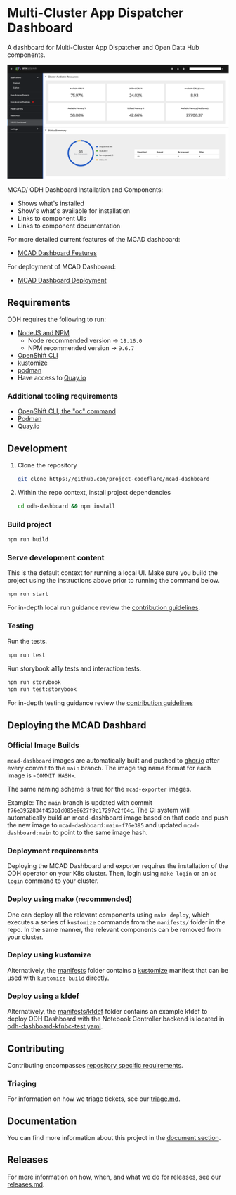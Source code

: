 # Multi-Cluster App Dispatcher Dashboard

A dashboard for Multi-Cluster App Dispatcher and Open Data Hub components.

![Status Summary](docs/rsrc/MCAD-dashboard/status_summary.png)

MCAD/ ODH Dashboard Installation and Components:
- Shows what's installed
- Show's what's available for installation
- Links to component UIs
- Links to component documentation

For more detailed current features of the MCAD dashboard:
 
- [MCAD Dashboard Features](/FEATURES.md)

For deployment of MCAD Dashboard:

- [MCAD Dashboard Deployment](/docs/openshift_deploy_example.md)

## Requirements

ODH requires the following to run:

- [NodeJS and NPM](https://nodejs.org/)
  - Node recommended version -> `18.16.0`
  - NPM recommended version -> `9.6.7`
- [OpenShift CLI](https://docs.openshift.com/container-platform/4.12/cli_reference/openshift_cli/getting-started-cli.html)
- [kustomize](https://github.com/kubernetes-sigs/kustomize)
- [podman](https://github.com/containers/podman)
- Have access to [Quay.io](https://quay.io/)

### Additional tooling requirements

- [OpenShift CLI, the "oc" command](https://docs.openshift.com/container-platform/4.12/cli_reference/openshift_cli/getting-started-cli.html)
- [Podman](https://github.com/containers/podman)
- [Quay.io](https://quay.io/)

## Development

   1. Clone the repository

      ``` bash
      git clone https://github.com/project-codeflare/mcad-dashboard
      ```

   2. Within the repo context, install project dependencies

      ```bash
      cd odh-dashboard && npm install
      ```

### Build project

  ```bash
  npm run build
  ```

### Serve development content

This is the default context for running a local UI.  Make sure you build the project using the instructions above prior to running the command below.

  ```bash
  npm run start
  ```

For in-depth local run guidance review the [contribution guidelines](./CONTRIBUTING.md#Serving%20Content).

### Testing

Run the tests.

  ```bash
  npm run test
  ```

Run storybook a11y tests and interaction tests.

  ```bash
  npm run storybook
  npm run test:storybook
  ```

For in-depth testing guidance review the [contribution guidelines](./CONTRIBUTING.md#Testing)

## Deploying the MCAD Dashbard

### Official Image Builds

`mcad-dashboard` images are automatically built and pushed to [ghcr.io](https://github.com/orgs/project-codeflare/packages?repo_name=mcad-dashboard) after every commit to the `main` branch. The image tag name format for each image is `<COMMIT HASH>`. 

The same naming scheme is true for the `mcad-exporter` images. 

Example: The `main` branch is updated with commit `f76e3952834f453b1d085e8627f9c17297c2f64c`.  The CI system will automatically build an mcad-dashboard image based on that code and push the new image to `mcad-dashboard:main-f76e395` and updated `mcad-dashboard:main` to point to the same image hash.

### Deployment requirements

Deploying the MCAD Dashboard and exporter requires the installation of the ODH operator on your K8s cluster. Then, login using `make login` or an `oc login` command to your cluster. 

### Deploy using make (recommended)

One can deploy all the relevant components using `make deploy`, which executes a series of `kustomize` commands from the `manifests/` folder in the repo. In the same manner, the relevant components can be removed from your cluster. 

### Deploy using kustomize

Alternatively, the [manifests](./manifests) folder contains a [kustomize](https://kustomize.io) manifest that can be used with `kustomize build` directly.

### Deploy using a kfdef

Alternatively, the [manifests/kfdef](./manifests/kfdef) folder contains an example kfdef to deploy ODH Dashboard with the Notebook Controller backend is located in [odh-dashboard-kfnbc-test.yaml](manifests/kfdef/odh-dashboard-kfnbc-test.yaml).

## Contributing

Contributing encompasses [repository specific requirements](./CONTRIBUTING.md).

### Triaging

For information on how we triage tickets, see our [triage.md](./docs/triaging.md).

## Documentation

You can find more information about this project in the [document section](./docs/README.md).

## Releases

For more information on how, when, and what we do for releases, see our [releases.md](./docs/releases.md).
